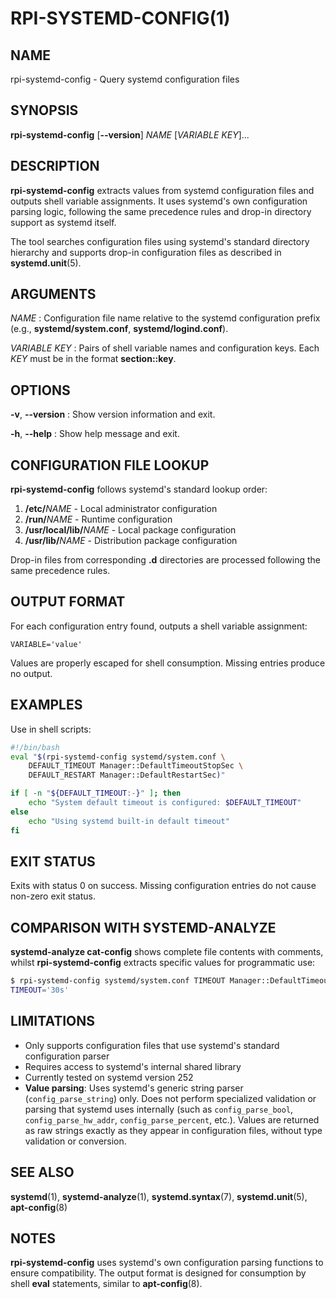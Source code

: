 # RPI-SYSTEMD-CONFIG(1)

## NAME
rpi-systemd-config - Query systemd configuration files

## SYNOPSIS
**rpi-systemd-config** [**\-\-version**] *NAME* [*VARIABLE* *KEY*]...

## DESCRIPTION
**rpi-systemd-config** extracts values from systemd configuration files and outputs shell variable assignments. It uses systemd's own configuration parsing logic, following the same precedence rules and drop-in directory support as systemd itself.

The tool searches configuration files using systemd's standard directory hierarchy and supports drop-in configuration files as described in **systemd.unit**(5).

## ARGUMENTS
*NAME*
: Configuration file name relative to the systemd configuration prefix (e.g., **systemd/system.conf**, **systemd/logind.conf**).

*VARIABLE* *KEY*
: Pairs of shell variable names and configuration keys. Each *KEY* must be in the format **section::key**.

## OPTIONS
**\-v**, **\-\-version**
: Show version information and exit.

**\-h**, **\-\-help**
: Show help message and exit.

## CONFIGURATION FILE LOOKUP
**rpi-systemd-config** follows systemd's standard lookup order:

1. **/etc/**_NAME_ - Local administrator configuration
2. **/run/**_NAME_ - Runtime configuration  
3. **/usr/local/lib/**_NAME_ - Local package configuration
4. **/usr/lib/**_NAME_ - Distribution package configuration

Drop-in files from corresponding **.d** directories are processed following the same precedence rules.

## OUTPUT FORMAT
For each configuration entry found, outputs a shell variable assignment:

```
VARIABLE='value'
```

Values are properly escaped for shell consumption. Missing entries produce no output.

## EXAMPLES
Use in shell scripts:
```bash
#!/bin/bash
eval "$(rpi-systemd-config systemd/system.conf \
    DEFAULT_TIMEOUT Manager::DefaultTimeoutStopSec \
    DEFAULT_RESTART Manager::DefaultRestartSec)"

if [ -n "${DEFAULT_TIMEOUT:-}" ]; then
    echo "System default timeout is configured: $DEFAULT_TIMEOUT"
else
    echo "Using systemd built-in default timeout"
fi
```

## EXIT STATUS
Exits with status 0 on success. Missing configuration entries do not cause non-zero exit status.

## COMPARISON WITH SYSTEMD-ANALYZE
**systemd-analyze cat-config** shows complete file contents with comments, whilst **rpi-systemd-config** extracts specific values for programmatic use:

```bash
$ rpi-systemd-config systemd/system.conf TIMEOUT Manager::DefaultTimeoutStopSec
TIMEOUT='30s'
```

## LIMITATIONS
- Only supports configuration files that use systemd's standard configuration parser
- Requires access to systemd's internal shared library
- Currently tested on systemd version 252
- **Value parsing**: Uses systemd's generic string parser (`config_parse_string`) only. Does not perform specialized validation or parsing that systemd uses internally (such as `config_parse_bool`, `config_parse_hw_addr`, `config_parse_percent`, etc.). Values are returned as raw strings exactly as they appear in configuration files, without type validation or conversion.

## SEE ALSO
**systemd**(1), **systemd-analyze**(1), **systemd.syntax**(7), **systemd.unit**(5), **apt-config**(8)

## NOTES
**rpi-systemd-config** uses systemd's own configuration parsing functions to ensure compatibility. The output format is designed for consumption by shell **eval** statements, similar to **apt-config**(8).
